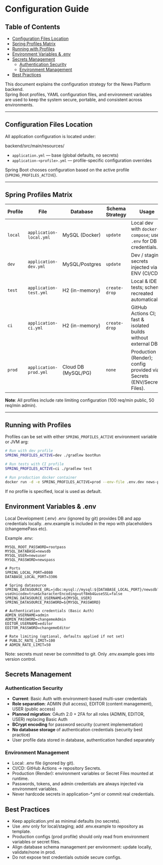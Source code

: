 # Configuration Guide

## Table of Contents
- [Configuration Files Location](#configuration-files-location)
- [Spring Profiles Matrix](#spring-profiles-matrix)
- [Running with Profiles](#running-with-profiles)
- [Environment Variables & .env](#environment-variables--env)
- [Secrets Management](#secrets-management)
    - [Authentication Security](#authentication-security)
    - [Environment Management](#environment-management)
- [Best Practices](#best-practices)


This document explains the configuration strategy for the News Platform backend.  
Spring Boot profiles, YAML configuration files, and environment variables are used to keep the system secure, portable, and consistent across environments.

---

## Configuration Files Location

All application configuration is located under:

backend/src/main/resources/


- `application.yml` — base (global defaults, no secrets)
- `application-<profile>.yml` — profile-specific configuration overrides

Spring Boot chooses configuration based on the active profile (`SPRING_PROFILES_ACTIVE`).

---

## Spring Profiles Matrix

| Profile | File                     | Database          | Schema Strategy      | Usage                                                                 |
|---------|--------------------------|-------------------|----------------------|----------------------------------------------------------------------|
| `local` | `application-local.yml`  | MySQL (Docker)    | `update`             | Local dev with `docker-compose`; uses `.env` for DB credentials.      |
| `dev`   | `application-dev.yml`    | MySQL/Postgres    | `update`             | Dev / staging; secrets injected via ENV (CI/CD).                      |
| `test`  | `application-test.yml`   | H2 (in-memory)    | `create-drop`        | Local & IDE tests; schema recreated automatically.                    |
| `ci`    | `application-ci.yml`     | H2 (in-memory)    | `create-drop`        | GitHub Actions CI; fast & isolated builds without external DB.        |
| `prod`  | `application-prod.yml`   | Cloud DB (MySQL/PG)| `none`              | Production (Render); config provided via Secrets (ENV/Secret Files).  |

**Note**: All profiles include rate limiting configuration (100 req/min public, 50 req/min admin).

---

## Running with Profiles

Profiles can be set with either `SPRING_PROFILES_ACTIVE` environment variable or JVM arg:

```bash
# Run with dev profile
SPRING_PROFILES_ACTIVE=dev ./gradlew bootRun

# Run tests with CI profile
SPRING_PROFILES_ACTIVE=ci ./gradlew test

# Run production docker container
docker run -d -e SPRING_PROFILES_ACTIVE=prod --env-file .env.dev news-platform:latest
```
If no profile is specified, local is used as default.

## Environment Variables & .env
Local Development (.env)
.env (ignored by git) provides DB and app credentials locally.
.env.example is included in the repo with placeholders (changemePass etc).

Example .env:
```# MySQL credentials
MYSQL_ROOT_PASSWORD=rootpass
MYSQL_DATABASE=newsdb
MYSQL_USER=newsuser
MYSQL_PASSWORD=newspass

# Ports
SPRING_LOCAL_PORT=8080
DATABASE_LOCAL_PORT=3306

# Spring datasource
SPRING_DATASOURCE_URL=jdbc:mysql://mysql:${DATABASE_LOCAL_PORT}/newsdb?useUnicode=true&characterEncoding=utf8mb4&useSSL=false
SPRING_DATASOURCE_USERNAME=${MYSQL_USER}
SPRING_DATASOURCE_PASSWORD=${MYSQL_PASSWORD}

# Authentication credentials (Basic Auth)
ADMIN_USERNAME=admin
ADMIN_PASSWORD=changemeAdmin
EDITOR_USERNAME=editor
EDITOR_PASSWORD=changemeEditor

# Rate limiting (optional, defaults applied if not set)
# PUBLIC_RATE_LIMIT=100
# ADMIN_RATE_LIMIT=50
```
Note: secrets must never be committed to git. Only .env.example goes into version control.

## Secrets Management

### Authentication Security
- **Current**: Basic Auth with environment-based multi-user credentials
- **Role separation**: ADMIN (full access), EDITOR (content management), USER (public access)
- **Planned migration**: OAuth 2.0 + 2FA for all roles (ADMIN, EDITOR, USER) replacing Basic Auth
- **BCrypt encoding** for password security (current implementation)
- **No database storage** of authentication credentials (security best practice)
- User profile data stored in database, authentication handled separately

### Environment Management
- Local: .env file (ignored by git).
- CI/CD: GitHub Actions → repository Secrets.
- Production (Render): environment variables or Secret Files mounted at runtime.
- Passwords, tokens, and admin credentials are always injected via environment variables.
- Never hardcode secrets in application-*.yml or commit real credentials.

## Best Practices
- Keep application.yml as minimal defaults (no secrets).
- Use .env only for local/staging; add .env.example to repository as template.
- Production configs (prod profile) should only read from environment variables or secret files.
- Align database schema management per environment: update locally, validate/none in prod.
- Do not expose test credentials outside secure configs.
